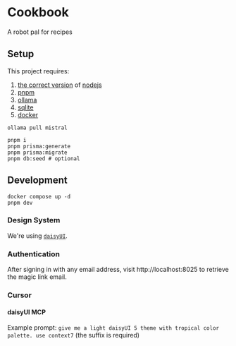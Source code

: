 # Cookbook

A robot pal for recipes

## Setup

This project requires:

1. [the correct version](.nvmrc) of [nodejs](https://nodejs.org/en/download)
1. [pnpm](https://pnpm.io/installation)
1. [ollama](https://ollama.com/)
1. [sqlite](https://sqlite.org/download.html)
1. [docker](https://www.docker.com/)

```
ollama pull mistral

pnpm i
pnpm prisma:generate
pnpm prisma:migrate
pnpm db:seed # optional
```

## Development

```
docker compose up -d
pnpm dev
```

### Design System

We're using [`daisyUI`](https://daisyui.com/components/).

### Authentication

After signing in with any email address, visit http://localhost:8025 to retrieve the magic link email.

### Cursor

#### daisyUI MCP

Example prompt: `give me a light daisyUI 5 theme with tropical color palette. use context7` (the suffix is required)